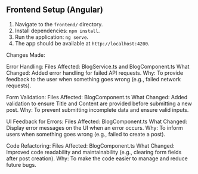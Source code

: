 ## Frontend Setup (Angular)

1. Navigate to the `frontend/` directory.
2. Install dependencies: `npm install`.
3. Run the application: `ng serve`.
4. The app should be available at `http://localhost:4200`.

Changes Made:

Error Handling:
Files Affected: BlogService.ts and BlogComponent.ts
What Changed: Added error handling for failed API requests.
Why: To provide feedback to the user when something goes wrong (e.g., failed network requests).

Form Validation:
Files Affected: BlogComponent.ts
What Changed: Added validation to ensure Title and Content are provided before submitting a new post.
Why: To prevent submitting incomplete data and ensure valid inputs.

UI Feedback for Errors:
Files Affected: BlogComponent.ts
What Changed: Display error messages on the UI when an error occurs.
Why: To inform users when something goes wrong (e.g., failed to create a post).

Code Refactoring:
Files Affected: BlogComponent.ts
What Changed: Improved code readability and maintainability (e.g., clearing form fields after post creation).
Why: To make the code easier to manage and reduce future bugs.


